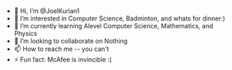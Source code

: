 - 👋 Hi, I’m @JoelKurian1
- 👀 I’m interested in Computer Science, Badminton, and whats for dinner:)
- 🌱 I’m currently learning Alevel Computer Science, Mathematics, and Physics
- 💞️ I’m looking to collaborate on Nothing
- 📫 How to reach me -- you can't
- ⚡ Fun fact: McAfee is invincible :(

<!---
JoelKurian1/JoelKurian1 is a ✨ special ✨ repository because its `README.md` (this file) appears on your GitHub profile.
You can click the Preview link to take a look at your changes.
--->
